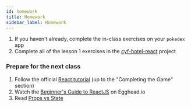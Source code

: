 ```yaml
---
id: homework
title: Homework
sidebar_label: Homework
---
```


1. If you haven't already, complete the in-class exercises on your `pokedex` app
2. Complete all of the lesson 1 exercises in the [cyf-hotel-react](https://github.com/CodeYourFuture/cyf-hotel-react#lesson-1) project

### Prepare for the next class

1. Follow the official [React tutorial](https://reactjs.org/tutorial/tutorial.html) (up to the "Completing the Game" section)
2. Watch the [Beginner's Guide to ReactJS](https://egghead.io/courses/the-beginner-s-guide-to-reactjs) on Egghead.io
3. Read [Props vs State](https://kentcdodds.com/blog/props-vs-state)
